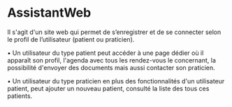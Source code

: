 # AssistantWeb
Il s'agit d'un site web qui permet de s’enregistrer et de se connecter selon le profil de l’utilisateur (patient ou praticien).

•	Un utilisateur du type patient peut accéder à une page dédier où il apparaît son profil, l'agenda avec tous les rendez-vous le concernant, la possibilité d'envoyer des documents mais aussi contacter son praticien.

•	Un utilisateur du type praticien en plus des fonctionnalités d'un utilisateur patient, peut ajouter un nouveau patient, consulté la liste des tous ces patients.

